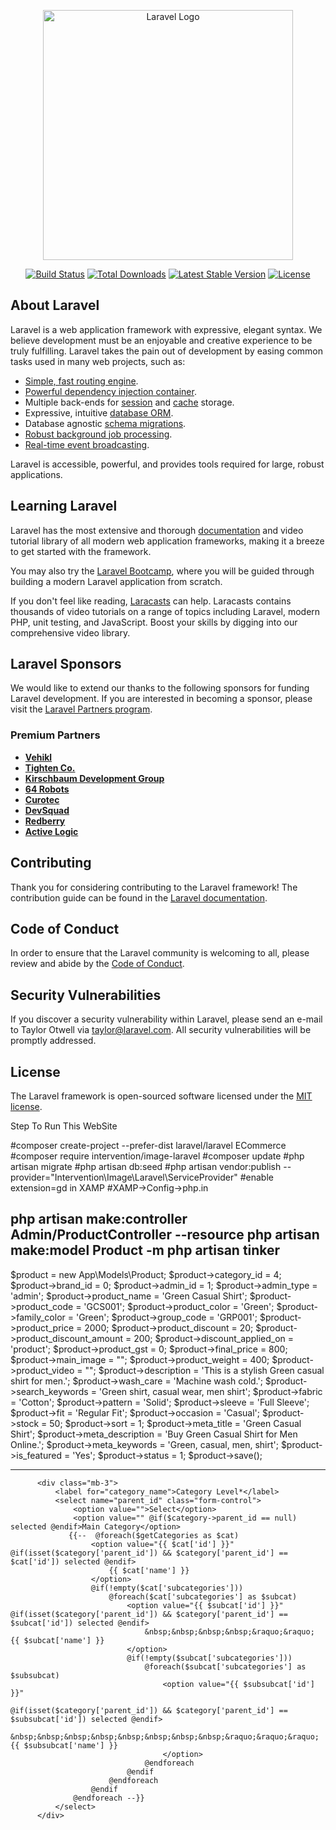 <p align="center"><a href="https://laravel.com" target="_blank"><img src="https://raw.githubusercontent.com/laravel/art/master/logo-lockup/5%20SVG/2%20CMYK/1%20Full%20Color/laravel-logolockup-cmyk-red.svg" width="400" alt="Laravel Logo"></a></p>

<p align="center">
<a href="https://github.com/laravel/framework/actions"><img src="https://github.com/laravel/framework/workflows/tests/badge.svg" alt="Build Status"></a>
<a href="https://packagist.org/packages/laravel/framework"><img src="https://img.shields.io/packagist/dt/laravel/framework" alt="Total Downloads"></a>
<a href="https://packagist.org/packages/laravel/framework"><img src="https://img.shields.io/packagist/v/laravel/framework" alt="Latest Stable Version"></a>
<a href="https://packagist.org/packages/laravel/framework"><img src="https://img.shields.io/packagist/l/laravel/framework" alt="License"></a>
</p>

## About Laravel

Laravel is a web application framework with expressive, elegant syntax. We believe development must be an enjoyable and creative experience to be truly fulfilling. Laravel takes the pain out of development by easing common tasks used in many web projects, such as:

- [Simple, fast routing engine](https://laravel.com/docs/routing).
- [Powerful dependency injection container](https://laravel.com/docs/container).
- Multiple back-ends for [session](https://laravel.com/docs/session) and [cache](https://laravel.com/docs/cache) storage.
- Expressive, intuitive [database ORM](https://laravel.com/docs/eloquent).
- Database agnostic [schema migrations](https://laravel.com/docs/migrations).
- [Robust background job processing](https://laravel.com/docs/queues).
- [Real-time event broadcasting](https://laravel.com/docs/broadcasting).

Laravel is accessible, powerful, and provides tools required for large, robust applications.

## Learning Laravel

Laravel has the most extensive and thorough [documentation](https://laravel.com/docs) and video tutorial library of all modern web application frameworks, making it a breeze to get started with the framework.

You may also try the [Laravel Bootcamp](https://bootcamp.laravel.com), where you will be guided through building a modern Laravel application from scratch.

If you don't feel like reading, [Laracasts](https://laracasts.com) can help. Laracasts contains thousands of video tutorials on a range of topics including Laravel, modern PHP, unit testing, and JavaScript. Boost your skills by digging into our comprehensive video library.

## Laravel Sponsors

We would like to extend our thanks to the following sponsors for funding Laravel development. If you are interested in becoming a sponsor, please visit the [Laravel Partners program](https://partners.laravel.com).

### Premium Partners

- **[Vehikl](https://vehikl.com)**
- **[Tighten Co.](https://tighten.co)**
- **[Kirschbaum Development Group](https://kirschbaumdevelopment.com)**
- **[64 Robots](https://64robots.com)**
- **[Curotec](https://www.curotec.com/services/technologies/laravel)**
- **[DevSquad](https://devsquad.com/hire-laravel-developers)**
- **[Redberry](https://redberry.international/laravel-development)**
- **[Active Logic](https://activelogic.com)**

## Contributing

Thank you for considering contributing to the Laravel framework! The contribution guide can be found in the [Laravel documentation](https://laravel.com/docs/contributions).

## Code of Conduct

In order to ensure that the Laravel community is welcoming to all, please review and abide by the [Code of Conduct](https://laravel.com/docs/contributions#code-of-conduct).

## Security Vulnerabilities

If you discover a security vulnerability within Laravel, please send an e-mail to Taylor Otwell via [taylor@laravel.com](mailto:taylor@laravel.com). All security vulnerabilities will be promptly addressed.

## License

The Laravel framework is open-sourced software licensed under the [MIT license](https://opensource.org/licenses/MIT).


Step To Run This WebSite

#composer create-project --prefer-dist laravel/laravel ECommerce
#composer require intervention/image-laravel
#composer update
#php artisan migrate
#php artisan db:seed
#php artisan vendor:publish --provider="Intervention\Image\Laravel\ServiceProvider"
#enable extension=gd in XAMP
#XAMP->Config->php.in

php artisan make:controller Admin/ProductController --resource
php artisan make:model Product -m
php artisan tinker
-------------------------
$product = new App\Models\Product;
$product->category_id = 4;
$product->brand_id = 0;
$product->admin_id = 1;
$product->admin_type = 'admin';
$product->product_name = 'Green Casual Shirt';
$product->product_code = 'GCS001';
$product->product_color = 'Green';
$product->family_color = 'Green';
$product->group_code = 'GRP001';
$product->product_price = 2000;
$product->product_discount = 20;
$product->product_discount_amount = 200;
$product->discount_applied_on = 'product';
$product->product_gst = 0;
$product->final_price = 800;
$product->main_image = "";
$product->product_weight = 400;
$product->product_video = "";
$product->description = 'This is a stylish Green casual shirt for men.';
$product->wash_care = 'Machine wash cold.';
$product->search_keywords = 'Green shirt, casual wear, men shirt';
$product->fabric = 'Cotton';
$product->pattern = 'Solid';
$product->sleeve = 'Full Sleeve';
$product->fit = 'Regular Fit';
$product->occasion = 'Casual';
$product->stock = 50;
$product->sort = 1;
$product->meta_title = 'Green Casual Shirt';
$product->meta_description = 'Buy Green Casual Shirt for Men Online.';
$product->meta_keywords = 'Green, casual, men, shirt';
$product->is_featured = 'Yes';
$product->status = 1;
$product->save();





-------------------------------------

          <div class="mb-3">
              <label for="category_name">Category Level*</label>
              <select name="parent_id" class="form-control">
                  <option value="">Select</option>
                  <option value="" @if($category->parent_id == null) selected @endif>Main Category</option>
                 {{--  @foreach($getCategories as $cat)
                      <option value="{{ $cat['id'] }}" @if(isset($category['parent_id']) && $category['parent_id'] == $cat['id']) selected @endif>
                          {{ $cat['name'] }}
                      </option>
                      @if(!empty($cat['subcategories']))
                          @foreach($cat['subcategories'] as $subcat)
                              <option value="{{ $subcat['id'] }}" @if(isset($category['parent_id']) && $category['parent_id'] == $subcat['id']) selected @endif>
                                  &nbsp;&nbsp;&nbsp;&nbsp;&raquo;&raquo; {{ $subcat['name'] }}
                              </option>
                              @if(!empty($subcat['subcategories']))
                                  @foreach($subcat['subcategories'] as $subsubcat)
                                      <option value="{{ $subsubcat['id'] }}"
                                          @if(isset($category['parent_id']) && $category['parent_id'] == $subsubcat['id']) selected @endif>
                                          &nbsp;&nbsp;&nbsp;&nbsp;&nbsp;&nbsp;&nbsp;&nbsp;&raquo;&raquo;&raquo;{{ $subsubcat['name'] }}
                                      </option>
                                  @endforeach
                              @endif
                          @endforeach
                      @endif
                  @endforeach --}}
              </select>
          </div>
